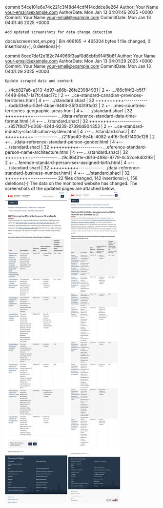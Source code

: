 commit 54ce101e6e74c221c3f48d44cdf414cddce8e264
Author:     Your Name <your-email@example.com>
AuthorDate: Mon Jan 13 04:01:46 2025 +0000
Commit:     Your Name <your-email@example.com>
CommitDate: Mon Jan 13 04:01:46 2025 +0000

    Add updated screenshots for data change detection

 docs/screenshot_en.png | Bin 466165 -> 465304 bytes
 1 file changed, 0 insertions(+), 0 deletions(-)

commit 8cec7def2e182c744966f3aaf0d8cbfb914f5b8f
Author:     Your Name <your-email@example.com>
AuthorDate: Mon Jan 13 04:01:29 2025 +0000
Commit:     Your Name <your-email@example.com>
CommitDate: Mon Jan 13 04:01:29 2025 +0000

    Update scraped data and content

 .../4cb827a6-a313-4d97-a66b-26fe23984931           |  2 +-
 .../86c1f4f2-b5f7-4448-84e7-1a7fc4aac17c           |  2 +-
 ...ce-standard-canadian-provinces-territories.html |  4 +--
 .../standard.shacl                                 | 32 ++++++++++------------
 .../bdb33e8c-53ef-4bae-9493-35f343191c02           |  2 +-
 ...mes-countries-territories-geographic-areas.html |  4 +--
 .../standard.shacl                                 | 32 ++++++++++------------
 .../data-reference-standard-date-time-format.html  |  4 +--
 .../standard.shacl                                 | 32 ++++++++++------------
 .../857f8d71-d066-424d-9239-27390d904353           |  2 +-
 ...ce-standard-industry-classification-system.html |  4 +--
 .../standard.shacl                                 | 32 ++++++++++------------
 .../21ffae40-8e4b-4082-a4f6-3c67f400e126           |  2 +-
 .../data-reference-standard-person-gender.html     |  4 +--
 .../standard.shacl                                 | 32 ++++++++++------------
 ...eference-standard-person-name-architecture.html |  4 +--
 .../standard.shacl                                 | 32 ++++++++++------------
 .../9c36431e-d916-498d-9779-0c52ce840293           |  2 +-
 ...ference-standard-person-sex-assigned-birth.html |  4 +--
 .../standard.shacl                                 | 32 ++++++++++------------
 .../data-reference-standard-business-number.html   |  4 +--
 .../standard.shacl                                 | 32 ++++++++++------------
 22 files changed, 142 insertions(+), 158 deletions(-)
The data on the monitored website has changed. The screenshots of the updated pages are attached below.
![Screenshot EN](https://github.com/PatLittle/GC-Ref-Data-Tracker/blob/main/docs/screenshot_en.png?raw=true)
![Screenshot FR](https://github.com/PatLittle/GC-Ref-Data-Tracker/blob/main/docs/screenshot_fr.png?raw=true)

